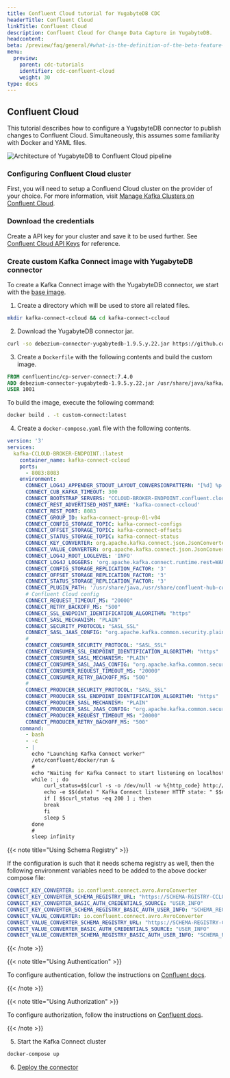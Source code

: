```yaml
---
title: Confluent Cloud tutorial for YugabyteDB CDC
headerTitle: Confluent Cloud
linkTitle: Confluent Cloud
description: Confluent Cloud for Change Data Capture in YugabyteDB.
headcontent: 
beta: /preview/faq/general/#what-is-the-definition-of-the-beta-feature-tag
menu:
  preview:
    parent: cdc-tutorials
    identifier: cdc-confluent-cloud
    weight: 30
type: docs
---
```


## Confluent Cloud

This tutorial describes how to configure a YugabyteDB connector to publish changes to Confluent Cloud. Simultaneously, this assumes some familiarity with Docker and YAML files.

![Architecture of YugabyteDB to Confluent Cloud pipeline](/images/explore/cdc/confluent_images/cdc_confluent_cloud.png)

### Configuring Confluent Cloud cluster

First, you will need to setup a Confluend Cloud cluster on the provider of your choice. For more information, visit [Manage Kafka Clusters on Confluent Cloud](https://docs.confluent.io/cloud/current/clusters/create-cluster.html).

### Download the credentials

Create a API key for your cluster and save it to be used further. See [Confluent Cloud API Keys](https://docs.confluent.io/cloud/current/access-management/authenticate/api-keys/api-keys.html) for reference.

### Create custom Kafka Connect image with YugabyteDB connector

To create a Kafka Connect image with the YugabyteDB connector, we start with the [base image](https://hub.docker.com/r/confluentinc/cp-server-connect/).

1. Create a directory which will be used to store all related files.

```sh
mkdir kafka-connect-ccloud && cd kafka-connect-ccloud
```

<!-- TODO Vaibhav: Step 2 and 3 can be combined, see why is not working -->
2. Download the YugabyteDB connector jar.

```sh
curl -so debezium-connector-yugabytedb-1.9.5.y.22.jar https://github.com/yugabyte/debezium-connector-yugabytedb/releases/download/v1.9.5.y.22/debezium-connector-yugabytedb-1.9.5.y.22.jar
```

3. Create a `Dockerfile` with the following contents and build the custom image.

```Dockerfile
FROM confluentinc/cp-server-connect:7.4.0
ADD debezium-connector-yugabytedb-1.9.5.y.22.jar /usr/share/java/kafka/
USER 1001
```

To build the image, execute the following command:

```sh
docker build . -t custom-connect:latest
```

4. Create a `docker-compose.yaml` file with the following contents.

```yaml
version: '3'
services:
  kafka-CCLOUD-BROKER-ENDPOINT.:latest
    container_name: kafka-connect-ccloud
    ports:
      - 8083:8083
    environment:
      CONNECT_LOG4J_APPENDER_STDOUT_LAYOUT_CONVERSIONPATTERN: "[%d] %p %X{connector.context}%m (%c:%L)%n"
      CONNECT_CUB_KAFKA_TIMEOUT: 300
      CONNECT_BOOTSTRAP_SERVERS: "CCLOUD-BROKER-ENDPOINT.confluent.cloud:9092"
      CONNECT_REST_ADVERTISED_HOST_NAME: 'kafka-connect-ccloud'
      CONNECT_REST_PORT: 8083
      CONNECT_GROUP_ID: kafka-connect-group-01-v04
      CONNECT_CONFIG_STORAGE_TOPIC: kafka-connect-configs
      CONNECT_OFFSET_STORAGE_TOPIC: kafka-connect-offsets
      CONNECT_STATUS_STORAGE_TOPIC: kafka-connect-status
      CONNECT_KEY_CONVERTER: org.apache.kafka.connect.json.JsonConverter
      CONNECT_VALUE_CONVERTER: org.apache.kafka.connect.json.JsonConverter
      CONNECT_LOG4J_ROOT_LOGLEVEL: 'INFO'
      CONNECT_LOG4J_LOGGERS: 'org.apache.kafka.connect.runtime.rest=WARN,org.reflections=ERROR'
      CONNECT_CONFIG_STORAGE_REPLICATION_FACTOR: '3'
      CONNECT_OFFSET_STORAGE_REPLICATION_FACTOR: '3'
      CONNECT_STATUS_STORAGE_REPLICATION_FACTOR: '3'
      CONNECT_PLUGIN_PATH: '/usr/share/java,/usr/share/confluent-hub-components/,/usr/share/java/kafka/'
      # Confluent Cloud config
      CONNECT_REQUEST_TIMEOUT_MS: "20000"
      CONNECT_RETRY_BACKOFF_MS: "500"
      CONNECT_SSL_ENDPOINT_IDENTIFICATION_ALGORITHM: "https"
      CONNECT_SASL_MECHANISM: "PLAIN"
      CONNECT_SECURITY_PROTOCOL: "SASL_SSL"
      CONNECT_SASL_JAAS_CONFIG: "org.apache.kafka.common.security.plain.PlainLoginModule required username='CCLOUD_USER' password='CCLOUD_PASSWORD';"
      #
      CONNECT_CONSUMER_SECURITY_PROTOCOL: "SASL_SSL"
      CONNECT_CONSUMER_SSL_ENDPOINT_IDENTIFICATION_ALGORITHM: "https"
      CONNECT_CONSUMER_SASL_MECHANISM: "PLAIN"
      CONNECT_CONSUMER_SASL_JAAS_CONFIG: "org.apache.kafka.common.security.plain.PlainLoginModule required username='CCLOUD_USER' password='CCLOUD_PASSWORD';"
      CONNECT_CONSUMER_REQUEST_TIMEOUT_MS: "20000"
      CONNECT_CONSUMER_RETRY_BACKOFF_MS: "500"
      #
      CONNECT_PRODUCER_SECURITY_PROTOCOL: "SASL_SSL"
      CONNECT_PRODUCER_SSL_ENDPOINT_IDENTIFICATION_ALGORITHM: "https"
      CONNECT_PRODUCER_SASL_MECHANISM: "PLAIN"
      CONNECT_PRODUCER_SASL_JAAS_CONFIG: "org.apache.kafka.common.security.plain.PlainLoginModule required username='CCLOUD_USER' password='CCLOUD_PASSWORD';"
      CONNECT_PRODUCER_REQUEST_TIMEOUT_MS: "20000"
      CONNECT_PRODUCER_RETRY_BACKOFF_MS: "500"
    command:
      - bash
      - -c
      - |
        echo "Launching Kafka Connect worker"
        /etc/confluent/docker/run &
        #
        echo "Waiting for Kafka Connect to start listening on localhost:8083 ⏳"
        while : ; do
            curl_status=$$(curl -s -o /dev/null -w %{http_code} http://localhost:8083/connectors)
            echo -e $$(date) " Kafka Connect listener HTTP state: " $$curl_status " (waiting for 200)"
            if [ $$curl_status -eq 200 ] ; then
            break
            fi
            sleep 5
        done
        #
        sleep infinity
```

{{< note title="Using Schema Registry" >}}

If the configuration is such that it needs schema registry as well, then the following environment variables need to be added to the above docker compose file:

```yaml
CONNECT_KEY_CONVERTER: io.confluent.connect.avro.AvroConverter
CONNECT_KEY_CONVERTER_SCHEMA_REGISTRY_URL: "https://SCHEMA-RGISTRY-CCLOUD-ENDPOINT.confluent.cloud"
CONNECT_KEY_CONVERTER_BASIC_AUTH_CREDENTIALS_SOURCE: "USER_INFO"
CONNECT_KEY_CONVERTER_SCHEMA_REGISTRY_BASIC_AUTH_USER_INFO: "SCHEMA_REGISTRY_USER:SCHEMA_REGISTRY_PASSWORD"
CONNECT_VALUE_CONVERTER: io.confluent.connect.avro.AvroConverter
CONNECT_VALUE_CONVERTER_SCHEMA_REGISTRY_URL: "https://SCHEMA-REGISTRY-CCLOUD-ENDPOINT.confluent.cloud"
CONNECT_VALUE_CONVERTER_BASIC_AUTH_CREDENTIALS_SOURCE: "USER_INFO"
CONNECT_VALUE_CONVERTER_SCHEMA_REGISTRY_BASIC_AUTH_USER_INFO: "SCHEMA_REGISTRY_USER:SCHEMA_REGISTRY_PASSWORD"
```

{{< /note >}}

{{< note title="Using Authentication" >}}

To configure authentication, follow the instructions on [Confluent docs](https://docs.confluent.io/ansible/current/ansible-authenticate.html).

{{< /note >}}

{{< note title="Using Authorization" >}}

To configure authorization, follow the instructions on [Confluent docs](https://docs.confluent.io/ansible/current/ansible-authorize.html).

{{< /note >}}

5. Start the Kafka Connect cluster

```sh
docker-compose up
```

6. [Deploy the connector](../debezium-connector-yugabytedb/#deployment)